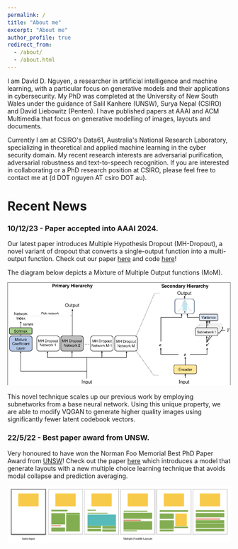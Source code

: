 ```yaml
---
permalink: /
title: "About me"
excerpt: "About me"
author_profile: true
redirect_from: 
  - /about/
  - /about.html
---
```


I am David D. Nguyen, a researcher in artificial intelligence and machine learning, with a particular focus on generative models and their applications in cybersecurity. 
My PhD was completed at the University of New South Wales under the guidance of Salil Kanhere (UNSW), Surya Nepal (CSIRO) and David Liebowitz (Penten).
I have published papers at AAAI and ACM Multimedia that focus on generative modelling of images, layouts and documents.

Currently I am at CSIRO's Data61, Australia's National Research Laboratory, specializing in theoretical and applied machine learning in the cyber security domain. 
My recent research interests are adversarial purification, adversarial robustness and text-to-speech recognition.
If you are interested in collaborating or a PhD research position at CSIRO, please feel free to contact me at (d DOT nguyen AT csiro DOT au).

Recent News
======

### 10/12/23 - Paper accepted into AAAI 2024.
Our latest paper introduces Multiple Hypothesis Dropout (MH-Dropout), a novel variant of dropout that converts a single-output function into a multi-output function. Check out our paper [here](https://ojs.aaai.org/index.php/AAAI/article/view/29358) and code [here](https://github.com/dngu7/multiple-hypothesis-dropout)!

The diagram below depicts a Mixture of Multiple Output functions (MoM).

![diagram](/images/hierarchydiagram.png)

This novel technique scales up our previous work by employing subnetworks from a base neural network. 
Using this unique property, we are able to modify VQGAN to generate higher quality images using significantly fewer latent codebook vectors. 


### 22/5/22 - Best paper award from UNSW.
Very honoured to have won the Norman Foo Memorial Best PhD Paper Award from [UNSW](https://www.unsw.edu.au/engineering/our-schools/computer-science-and-engineering/student-life/prizes-awards)! 
Check out the paper [here](https://dl.acm.org/doi/10.1145/3474085.3475525) which introduces a model that generate layouts with a new multiple choice learning technique that avoids modal collapse and prediction averaging.

![layoutpreview](/images/layout_preview.png)

